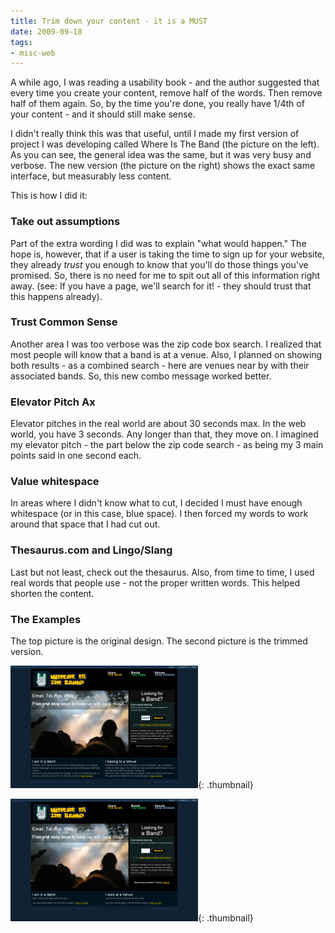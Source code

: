 ```yaml
---
title: Trim down your content - it is a MUST
date: 2009-09-18
tags:
- misc-web
---
```

A while ago, I was reading a usability book - and the author suggested that every time you create your content, remove half of the words.  Then remove half of them again.  So, by the time you're done, you really have 1/4th of your content - and it should still make sense.

<!--more-->

I didn't really think this was that useful, until I made my first version of project I was developing called Where Is The Band (the picture on the left).  As you can see, the general idea was the same, but it was very busy and verbose.  The new version (the picture on the right) shows the exact same interface, but measurably less content.

This is how I did it:

### Take out assumptions

Part of the extra wording I did was to explain "what would happen."  The hope is, however, that if a user is taking the time to sign up for your website, they already _trust_ you enough to know that you'll do those things you've promised.  So, there is no need for me to spit out all of this information right away.  (see: If you have a page, we'll search for it! - they should trust that this happens already).

### Trust Common Sense

Another area I was too verbose was the zip code box search.  I realized that most people will know that a band is at a venue.  Also, I planned on showing both results - as a combined search - here are venues near by with their associated bands.  So, this new combo message worked better.

### Elevator Pitch Ax

Elevator pitches in the real world are about 30 seconds max.  In the web world, you have 3 seconds.  Any longer than that, they move on.  I imagined my elevator pitch - the part below the zip code search - as being my 3 main points said in one second each.

### Value whitespace

In areas where I didn't know what to cut, I decided I must have enough whitespace (or in this case, blue space).  I then forced my words to work around that space that I had cut out.

### Thesaurus.com and Lingo/Slang

Last but not least, check out the thesaurus.  Also, from time to time, I used real words that people use - not the proper written words.  This helped shorten the content.

### The Examples

The top picture is the original design.  The second picture is the trimmed version.

[![](/uploads/2008/toomuchtext-300x196.png)](/uploads/2008/toomuchtext.png){: .thumbnail}

[![](/uploads/2008/lesstext-300x196.png)](/uploads/2008/lesstext.png){: .thumbnail}
